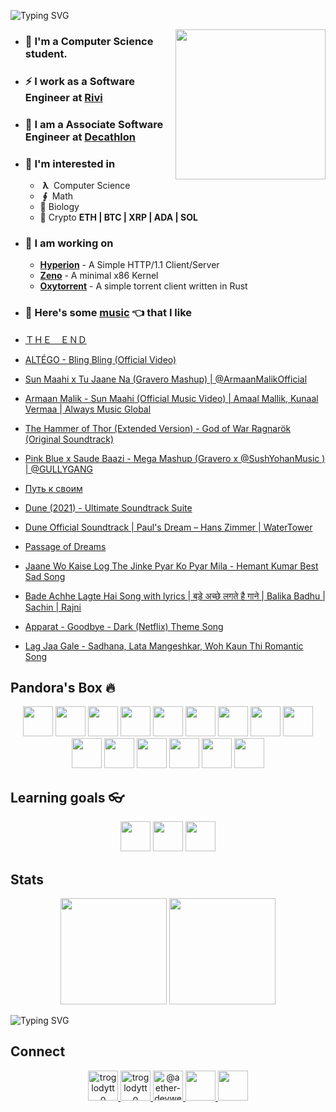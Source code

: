 ![Typing SVG](https://readme-typing-svg.herokuapp.com?size=24&duration=3000&color=71C497&vCenter=true&height=100&lines=Hii+%F0%9F%91%8B+I'm+Piyush)

<img align='right' src="https://cutt.ly/lnfmbqL" width="240">

- ### **🏫 I'm a Computer Science student.**
- ### ⚡ **I work as a Software Engineer at [Rivi](https://rivi.co/)**
- ### 💼 **I am a Associate Software Engineer at [Decathlon](https://www.decathlon.in/)**
- ### 🤔 **I'm interested in**
    - &nbsp;**λ**&nbsp; Computer Science
    - &nbsp;**∮**&nbsp; Math
    - 🧠 Biology
    - 🔑 Crypto **ETH | BTC | XRP | ADA | SOL**
        
- ### 🦄 **I am working on**
    - **[Hyperion](https://github.com/troglodytto/hyperion)** - A Simple HTTP/1.1 Client/Server
    - **[Zeno](https://github.com/troglodytto/zeno)** - A minimal x86 Kernel
    - **[Oxytorrent](https://github.com/troglodytto/oxytorrent)** - A simple torrent client written in Rust
- ### 🎵 **Here's some [music](https://youtube.com/playlist?list=PLuWs5sMPaxNj2aS1MtLMgcUsNuldIeynG) 👈 that I like**
    <!-- BLOG-POST-LIST:START -->
- [ＴＨＥ　ＥＮＤ](https://www.youtube.com/watch?v=vpvQfCLWOn8)
- [ALTÉGO - Bling Bling &lpar;Official Video&rpar;](https://www.youtube.com/watch?v=X5nznCkZrHs)
- [Sun Maahi x Tu Jaane Na &lpar;Gravero Mashup&rpar; | @ArmaanMalikOfficial](https://www.youtube.com/watch?v=YstfTBmV-hI)
- [Armaan Malik - Sun Maahi &lpar;Official Music Video&rpar; | Amaal Mallik, Kunaal Vermaa | Always Music Global](https://www.youtube.com/watch?v=OYKFJxUxiYk)
- [The Hammer of Thor &lpar;Extended Version&rpar; - God of War Ragnarök &lpar;Original Soundtrack&rpar;](https://www.youtube.com/watch?v=RYsEF7B7wZE)
- [Pink Blue x Saude Baazi - Mega Mashup &lpar;Gravero x @SushYohanMusic &rpar; | @GULLYGANG](https://www.youtube.com/watch?v=CJNA6EOZmjI)
- [Путь к своим](https://www.youtube.com/watch?v=zMQIHQZV308)
- [Dune &lpar;2021&rpar; - Ultimate Soundtrack Suite](https://www.youtube.com/watch?v=F6I1iw6RdLk)
- [Dune Official Soundtrack | Paul&#39;s Dream – Hans Zimmer | WaterTower](https://www.youtube.com/watch?v=BdtiYwSP9ko)
- [Passage of Dreams](https://www.youtube.com/watch?v=2pxzYnaxQVw)
- [Jaane Wo Kaise Log The Jinke Pyar Ko Pyar Mila - Hemant Kumar Best Sad Song](https://www.youtube.com/watch?v=JZTLMg9IUEs)
- [Bade Achhe Lagte Hai Song with lyrics | बड़े अच्छे लगते है गाने | Balika Badhu | Sachin | Rajni](https://www.youtube.com/watch?v=p5EeJ9bHAOI)
- [Apparat - Goodbye - Dark &lpar;Netflix&rpar; Theme Song](https://www.youtube.com/watch?v=66VnOdk6oto)
- [Lag Jaa Gale - Sadhana, Lata Mangeshkar, Woh Kaun Thi Romantic Song](https://www.youtube.com/watch?v=TFr6G5zveS8)
<!-- BLOG-POST-LIST:END -->

## Pandora's Box 🔥

<p align="center">
    <img height="48" width="48" src="https://cutt.ly/phUXVJx" />
    <img height="48" width="48" src="https://cutt.ly/1hUX1az" />
    <img height="48" width="48" src="https://cutt.ly/BvOKUon" />
    <img height="48" width="48" src="https://cutt.ly/0vOK6Xf" />
    <img height="48" width="48" src="https://cutt.ly/DhUX4hd" />
    <img height="48" width="48" src="https://cutt.ly/xhUCyFt" />
    <img height="48" width="48" src="https://cutt.ly/ohUXfm2" />
    <img height="48" width="48" src="https://cutt.ly/dhUZ9V9" />
    <img height="48" width="48" src="https://cutt.ly/DhUXg0n" />
    <img height="48" width="48" src="./Docker.svg" />
    <img height="48" width="48" src="https://www.vectorlogo.zone/logos/postgresql/postgresql-icon.svg" />
    <img height="48" width="48" src="https://www.vectorlogo.zone/logos/mongodb/mongodb-icon.svg" />
    <img height="48" width="48" src="https://www.vectorlogo.zone/logos/firebase/firebase-icon.svg" />
    <img height="48" width="48" src="./Phoenix.svg" />
    <img height="48" width="48" src="https://www.vectorlogo.zone/logos/elixir-lang/elixir-lang-icon.svg" />
</p>


## Learning goals 👓

<p align="center">
    <img height="48" width="48" src="https://cutt.ly/kvOLjhg" />
    <img height="48" width="48" src="https://graphql-engine-cdn.hasura.io/img/hasura_icon_black.svg" />
    <img height="48" width="48" src="https://www.vectorlogo.zone/logos/kubernetes/kubernetes-icon.svg" />
</p>


## Stats

<p align="center">
<img height="170" src="https://github-readme-stats.vercel.app/api?username=troglodytto&count_private=true&show_icons=true&hide=issues&theme=vue&custom_title=My%20Github%20Stats&border_color=41b883&border_radius=16"></img>
<img height="170" src="https://github-readme-stats.vercel.app/api/top-langs?username=troglodytto&show_icons=true&locale=en&layout=compact&hide=php,html,scss&theme=vue&border_color=41b883&border_radius=16"></img>
</p>

![Typing SVG](https://github-readme-activity-graph.cyclic.app/graph?username=troglodytto&theme=github-light&hide_border=true)

## Connect
<p align="center">
  <a href="https://twitter.com/troglodytto" target="blank">
    <img src="https://cutt.ly/mnfmrxh" alt="troglodytto" height="48" />
  </a>
  <a href="https://instagram.com/troglodytto" target="blank">
    <img src="https://cutt.ly/CnfmoSv" alt="troglodytto" height="48" />
  </a>
  <a href="https://medium.com/@troglodytto" target="blank">
    <img src="https://cutt.ly/gnfmabL" alt="@aether-devweb" height="48" />
  </a>
  <a href="https://dev.to/troglodytto">
    <img src="https://d2fltix0v2e0sb.cloudfront.net/dev-rainbow.svg" height="48" />
  </a>
  <a href="https://gitlab.com/troglodytto">
    <img src="https://www.vectorlogo.zone/logos/gitlab/gitlab-icon.svg" height="48" />
  </a>
</p>
